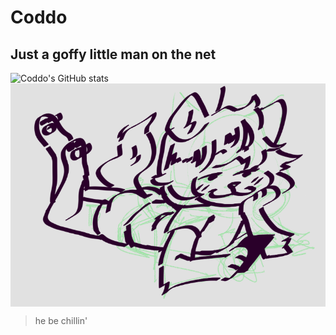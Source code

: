 # Coddo
## Just a goffy little man on the net
![Coddo's GitHub stats](https://github-readme-stats.vercel.app/api?username=coddo621&show=reviews,discussions_started,discussions_answered,prs_merged,prs_merged_percentage&theme=dracula&show_icons=true)
<img align="center" src="assets/image.png" alt="goffy little fox chillin"/>
>he be chillin'
